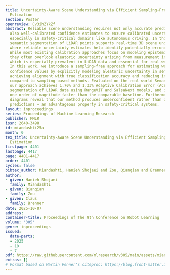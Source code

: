 ```yaml
---
title: Uncertainty-Aware Scene Understanding via Efficient Sampling-Free Confidence
  Estimation
section: Poster
openreview: Cv3ihZYkZf
abstract: Reliable scene understanding requires not only accurate predictions but
  also well-calibrated confidence estimates to ensure calibrated uncertainty estimation,
  especially in safety-critical domains like autonomous driving. In this context,
  semantic segmentation of LiDAR points supports real-time 3D scene understanding,
  where reliable uncertainty estimates help identify potentially erroneous predictions.
  While most existing calibration approaches focus on modeling epistemic uncertainty,
  they often overlook aleatoric uncertainty arising from measurement inaccuracies,
  which is especially prevalent in LiDAR data and essential for real-world deployment.
  In this work, we introduce a sampling-free approach for estimating well-calibrated
  confidence values by explicitly modeling aleatoric uncertainty in semantic segmentation,
  achieving alignment with true classification accuracy and reducing inference time
  compared to sampling-based methods. Evaluated on the real-world SemanticKITTI benchmark,
  our approach achieves 1.70% and 1.33% Adaptive Calibration Error (ACE) in semantic
  segmentation of LiDAR data using RangeViT and SalsaNext models, and is more than
  one order of magnitude faster than the comparable baseline. Furthermore, reliability
  diagrams reveal that our method produces underconfident rather than overconfident
  predictions — an advantageous property in safety-critical systems.
layout: inproceedings
series: Proceedings of Machine Learning Research
publisher: PMLR
issn: 2640-3498
id: miandashti25a
month: 0
tex_title: Uncertainty-Aware Scene Understanding via Efficient Sampling-Free Confidence
  Estimation
firstpage: 4401
lastpage: 4417
page: 4401-4417
order: 4401
cycles: false
bibtex_author: Miandashti, Hanieh Shojaei and Zou, Qianqian and Brenner, Claus
author:
- given: Hanieh Shojaei
  family: Miandashti
- given: Qianqian
  family: Zou
- given: Claus
  family: Brenner
date: 2025-10-07
address:
container-title: Proceedings of The 9th Conference on Robot Learning
volume: '305'
genre: inproceedings
issued:
  date-parts:
  - 2025
  - 10
  - 7
pdf: https://raw.githubusercontent.com/mlresearch/v305/main/assets/miandashti25a/miandashti25a.pdf
extras: []
# Format based on Martin Fenner's citeproc: https://blog.front-matter.io/posts/citeproc-yaml-for-bibliographies/
---
```

